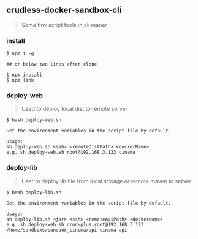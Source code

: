 ## crudless-docker-sandbox-cli

>Some tiny script tools in cli maner

### install

```shell
$ npm i -g 

## or below two lines after clone

$ npm install
$ npm link
```

### deploy-web

> Used to deploy local dist to remote server

```shell
$ bash deploy-web.sh

Get the environment variables in the script file by default.

Usage:
sh deploy-web.sh <ssh> <remoteDistPath> <dockerName>
e.g. sh deploy-web.sh root@192.168.3.123 cinema
```

### deploy-lib

>User to deploy lib file from local stroage or remote maven to server

```shell
$ bash deploy-lib.sh

Get the environment variables in the script file by default.

Usage:
sh deploy-lib.sh <jar> <ssh> <remoteApiPath> <dockerName>
e.g. sh deploy-web.sh crud-plus root@192.168.3.123 /home/sandboxs/sandbox_cinema/api cinema-api
```

